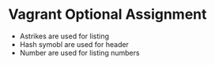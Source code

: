 # Vagrant Optional Assignment
* Astrikes are used for listing
* Hash symobl are used for header
* Number are used for listing numbers
